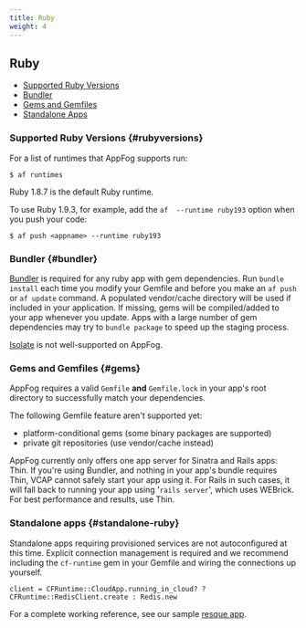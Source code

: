 ```yaml
---
title: Ruby
weight: 4
---
```


## Ruby

* [Supported Ruby Versions](#rubyversions)
* [Bundler](#bundler)
* [Gems and Gemfiles](#gems)
* [Standalone Apps](#standalone-ruby)

### Supported Ruby Versions {#rubyversions}

For a list of runtimes that AppFog supports run:


    $ af runtimes

Ruby 1.8.7 is the default Ruby runtime.

To use Ruby 1.9.3, for example, add the `af  --runtime ruby193` option when you push your code:


    $ af push <appname> --runtime ruby193

    
### Bundler {#bundler}

[Bundler](http://gembundler.com/) is required for any ruby app with gem dependencies. Run `bundle install` each time you modify your Gemfile and before you make an `af push` or `af update` command. A populated vendor/cache directory will be used if included in your application. If missing, gems will be compiled/added to your app whenever you update. Apps with a large number of gem dependencies may try to `bundle package` to speed up the staging process. 

[Isolate](https://github.com/jbarnette/isolate) is not well-supported on AppFog.


### Gems and Gemfiles {#gems}

AppFog requires a valid `Gemfile` **and** `Gemfile.lock` in your app's root directory to successfully match your dependencies. 

The following Gemfile feature aren't supported yet: 

* platform-conditional gems (some binary packages are supported)
* private git repositories (use vendor/cache instead)

AppFog currently only offers one app server for Sinatra and Rails apps: Thin. If you're using Bundler, and nothing in your app's bundle requires Thin, VCAP cannot safely start your app using it. For Rails in such cases, it will fall back to running your app using '`rails server`', which uses WEBrick. For best performance and results, use Thin. 


### Standalone apps {#standalone-ruby}

Standalone apps requiring provisioned services are not autoconfigured at this time. Explicit connection management is required and we recommend including the `cf-runtime` gem in your Gemfile and wiring the connections up yourself. 

    client = CFRuntime::CloudApp.running_in_cloud? ? CFRuntime::RedisClient.create : Redis.new


For a complete working reference, see our sample [resque app](https://github.com/appfog/af-ruby-resque).
